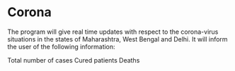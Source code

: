 # Corona

The program will give real time updates with respect to the corona-virus situations in the states of Maharashtra, West Bengal and Delhi.
It will inform the user of the following information: 

Total number of cases
Cured patients
Deaths
